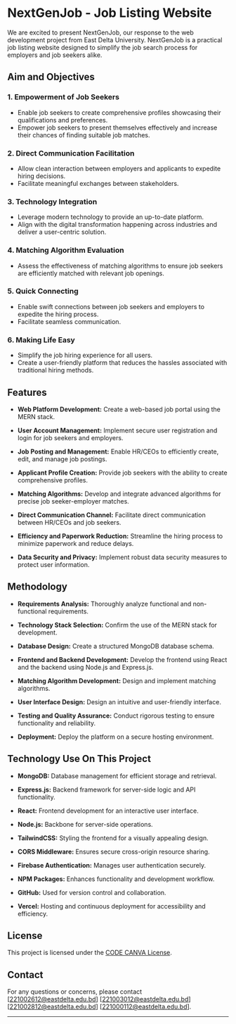 
# NextGenJob - Job Listing Website

We are excited to present NextGenJob, our response to the web development project from East Delta University. NextGenJob is a practical job listing website designed to simplify the job search process for employers and job seekers alike.





## Aim and Objectives
### 1. Empowerment of Job Seekers

- Enable job seekers to create comprehensive profiles showcasing their qualifications and preferences.
- Empower job seekers to present themselves effectively and increase their chances of finding suitable job matches.

### 2. Direct Communication Facilitation

- Allow clean interaction between employers and applicants to expedite hiring decisions.
- Facilitate meaningful exchanges between stakeholders.

### 3. Technology Integration

- Leverage modern technology to provide an up-to-date platform.
- Align with the digital transformation happening across industries and deliver a user-centric solution.

### 4. Matching Algorithm Evaluation

- Assess the effectiveness of matching algorithms to ensure job seekers are efficiently matched with relevant job openings.

### 5. Quick Connecting

- Enable swift connections between job seekers and employers to expedite the hiring process.
- Facilitate seamless communication.

### 6. Making Life Easy

- Simplify the job hiring experience for all users.
- Create a user-friendly platform that reduces the hassles associated with traditional hiring methods.
## Features
- **Web Platform Development:** Create a web-based job portal using the MERN stack.
  
- **User Account Management:** Implement secure user registration and login for job seekers and employers.
  
- **Job Posting and Management:** Enable HR/CEOs to efficiently create, edit, and manage job postings.
  
- **Applicant Profile Creation:** Provide job seekers with the ability to create comprehensive profiles.
  
- **Matching Algorithms:** Develop and integrate advanced algorithms for precise job seeker-employer matches.
  
- **Direct Communication Channel:** Facilitate direct communication between HR/CEOs and job seekers.
  
- **Efficiency and Paperwork Reduction:** Streamline the hiring process to minimize paperwork and reduce delays.

- **Data Security and Privacy:** Implement robust data security measures to protect user information.

## Methodology
- **Requirements Analysis:** Thoroughly analyze functional and non-functional requirements.
  
- **Technology Stack Selection:** Confirm the use of the MERN stack for development.
  
- **Database Design:** Create a structured MongoDB database schema.
  
- **Frontend and Backend Development:** Develop the frontend using React and the backend using Node.js and Express.js.
  
- **Matching Algorithm Development:** Design and implement matching algorithms.
  
- **User Interface Design:** Design an intuitive and user-friendly interface.
  
- **Testing and Quality Assurance:** Conduct rigorous testing to ensure functionality and reliability.
  
- **Deployment:** Deploy the platform on a secure hosting environment.
## Technology Use On This Project
- **MongoDB:** Database management for efficient storage and retrieval.
  
- **Express.js:** Backend framework for server-side logic and API functionality.
  
- **React:** Frontend development for an interactive user interface.
  
- **Node.js:** Backbone for server-side operations.
  
- **TailwindCSS:** Styling the frontend for a visually appealing design.
  
- **CORS Middleware:** Ensures secure cross-origin resource sharing.
  
- **Firebase Authentication:** Manages user authentication securely.
  
- **NPM Packages:** Enhances functionality and development workflow.
  
- **GitHub:** Used for version control and collaboration.
  
- **Vercel:** Hosting and continuous deployment for accessibility and efficiency.

## License
This project is licensed under the [CODE CANVA License](CODECANVA.md).
## Contact
For any questions or concerns, please contact [221002612@eastdelta.edu.bd]
[221003012@eastdelta.edu.bd]
[221002812@eastdelta.edu.bd]
[221000112@eastdelta.edu.bd].

---